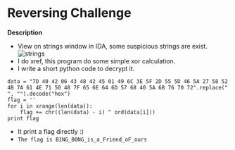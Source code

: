 # Reversing Challenge
**Description**
- View on strings window in IDA, some suspicious strings are exist.
![strings](url)
- I do xref, this program do some simple xor calculation.
- I write a short python code to decrypt it.
```
data = "7D 40 42 06 43 48 42 45 01 49 6C 3E 5F 2D 55 5D 46 5A 27 58 52 4B 7A 61 4E 71 50 48 7F 65 6E 64 6D 57 68 40 5A 6B 76 70 72".replace(" ", "").decode("hex")
flag = ''
for i in xrange(len(data)):
    flag += chr((len(data) - i) ^ ord(data[i]))
print flag
```
- It print a flag directly :)
- `The flag is B1NG_B0NG_is_a_Friend_oF_ours`
